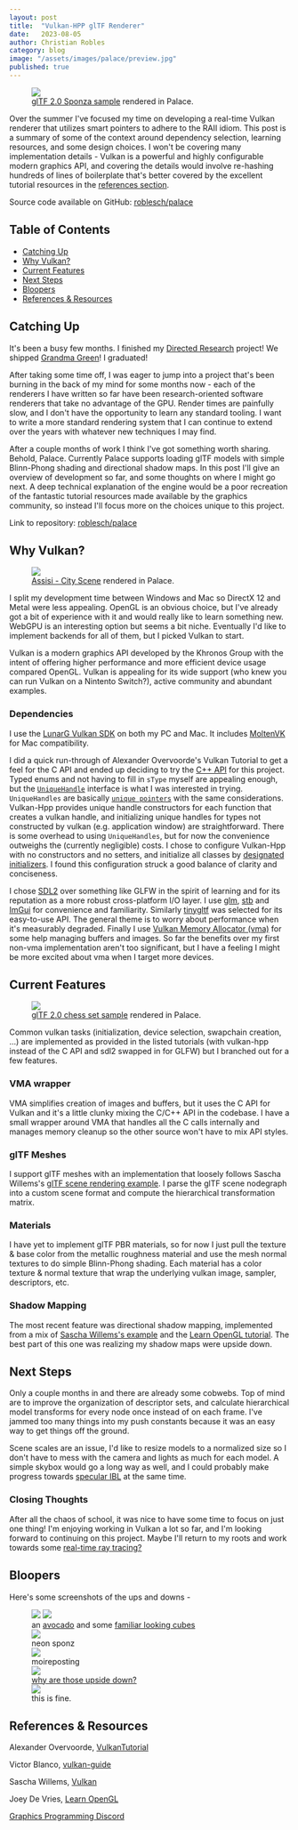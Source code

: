 ```yaml
---
layout: post
title:  "Vulkan-HPP glTF Renderer"
date:   2023-08-05
author: Christian Robles
category: blog
image: "/assets/images/palace/preview.jpg"
published: true
---
```


<figure>
  <img src="/assets/images/palace/preview.jpg" />
  <figcaption><a href="https://github.com/KhronosGroup/glTF-Sample-Models/tree/master/2.0/Sponza">glTF 2.0 Sponza sample</a> rendered in Palace.</figcaption>
</figure>

Over the summer I've focused my time on developing a real-time Vulkan renderer that utilizes smart pointers to adhere to the RAII idiom. This post is a summary of some of the context around dependency selection, learning resources, and some design choices. I won't be covering many implementation details - Vulkan is a powerful and highly configurable modern graphics API, and covering the details would involve re-hashing hundreds of lines of boilerplate that's better covered by the excellent tutorial resources in the [references section](#references--resources).

Source code available on GitHub: [roblesch/palace](https://github.com/roblesch/palace)

## Table of Contents

- [Catching Up](#catching-up)
- [Why Vulkan?](#why-vulkan)
- [Current Features](#current-features)
- [Next Steps](#next-steps)
- [Bloopers](#bloopers)
- [References & Resources](#references--resources)

## Catching Up

It's been a busy few months. I finished my [Directed Research](/blog/2022/11/17/directed-research.html) project! We shipped [Grandma Green](/blog/2023/05/11/grandmagreen.html)! I graduated!

After taking some time off, I was eager to jump into a project that's been burning in the back of my mind for some months now - each of the renderers I have written so far have been research-oriented software renderers that take no advantage of the GPU. Render times are painfully slow, and I don't have the opportunity to learn any standard tooling. I want to write a more standard rendering system that I can continue to extend over the years with whatever new techniques I may find.

After a couple months of work I think I've got something worth sharing. Behold, Palace. Currently Palace supports loading glTF models with simple Blinn-Phong shading and directional shadow maps. In this post I'll give an overview of development so far, and some thoughts on where I might go next. A deep technical explanation of the engine would be a poor recreation of the fantastic tutorial resources made available by the graphics community, so instead I'll focus more on the choices unique to this project.

Link to repository: [roblesch/palace](https://github.com/roblesch/palace)

## Why Vulkan?

<figure>
  <img src="/assets/images/palace/assisi-city.jpg" />
  <figcaption><a href="https://sketchfab.com/3d-models/assisi-city-scene-assignment-8b3dc82bc269464e8a9632b8094d538d">Assisi - City Scene</a> rendered in Palace.</figcaption>
</figure>

I split my development time between Windows and Mac so DirectX 12 and Metal were less appealing. OpenGL is an obvious choice, but I've already got a bit of experience with it and would really like to learn something new. WebGPU is an interesting option but seems a bit niche. Eventually I'd like to implement backends for all of them, but I picked Vulkan to start.

Vulkan is a modern graphics API developed by the Khronos Group with the intent of offering higher performance and more efficient device usage compared OpenGL. Vulkan is appealing for its wide support (who knew you can run Vulkan on a Nintento Switch?), active community and abundant examples.

### Dependencies

I use the [LunarG Vulkan SDK](https://www.lunarg.com/vulkan-sdk/) on both my PC and Mac. It includes [MoltenVK](https://github.com/KhronosGroup/MoltenVK) for Mac compatibility.

I did a quick run-through of Alexander Overvoorde's Vulkan Tutorial to get a feel for the C API and ended up deciding to try the [C++ API](https://github.com/KhronosGroup/Vulkan-Hpp) for this project. Typed enums and not having to fill in `sType` myself are appealing enough, but the [`UniqueHandle`](https://github.com/KhronosGroup/Vulkan-Hpp#uniquehandle-for-automatic-resource-management) interface is what I was interested in trying. `UniqueHandles` are basically [`unique pointers`](https://en.cppreference.com/w/cpp/memory/unique_ptr) with the same considerations. Vulkan-Hpp provides unique handle constructors for each function that creates a vulkan handle, and initializing unique handles for types not constructed by vulkan (e.g. application window) are straightforward. There is some overhead to using `UniqueHandles`, but for now the convenience outweighs the (currently negligible) costs. I chose to configure Vulkan-Hpp with no constructors and no setters, and initialize all classes by [designated initializers](https://github.com/KhronosGroup/Vulkan-Hpp#designated-initializers). I found this configuration struck a good balance of clarity and conciseness.

I chose [SDL2](https://github.com/libsdl-org/SDL) over something like GLFW in the spirit of learning and for its reputation as a more robust cross-platform I/O layer. I use [glm](https://github.com/g-truc/glm), [stb](https://github.com/nothings/stb) and [ImGui](https://github.com/ocornut/imgui) for convenience and familiarity. Similarly [tinygltf](https://github.com/syoyo/tinygltf) was selected for its easy-to-use API. The general theme is to worry about performance when it's measurably degraded. Finally I use [Vulkan Memory Allocator (vma)](https://github.com/GPUOpen-LibrariesAndSDKs/VulkanMemoryAllocator) for some help managing buffers and images. So far the benefits over my first non-vma implementation aren't too significant, but I have a feeling I might be more excited about vma when I target more devices.

## Current Features

<figure>
  <img src="/assets/images/palace/gltf-chess.jpg" />
  <figcaption><a href="https://github.com/KhronosGroup/glTF-Sample-Models/tree/master/2.0/ABeautifulGame">glTF 2.0 chess set sample</a> rendered in Palace.</figcaption>
</figure>

Common vulkan tasks (initialization, device selection, swapchain creation, ...) are implemented as provided in the listed tutorials (with vulkan-hpp instead of the C API and sdl2 swapped in for GLFW) but I branched out for a few features.

### VMA wrapper

VMA simplifies creation of images and buffers, but it uses the C API for Vulkan and it's a little clunky mixing the C/C++ API in the codebase. I have a small wrapper around VMA that handles all the C calls internally and manages memory cleanup so the other source won't have to mix API styles.

### glTF Meshes

I support glTF meshes with an implementation that loosely follows Sascha Willems's [glTF scene rendering example](https://github.com/SaschaWillems/Vulkan/tree/master/examples/gltfscenerendering). I parse the glTF scene nodegraph into a custom scene format and compute the hierarchical transformation matrix. 

### Materials

I have yet to implement glTF PBR materials, so for now I just pull the texture & base color from the metallic roughness material and use the mesh normal textures to do simple Blinn-Phong shading. Each material has a color texture & normal texture that wrap the underlying vulkan image, sampler, descriptors, etc.

### Shadow Mapping

The most recent feature was directional shadow mapping, implemented from a mix of [Sascha Willems's example](https://github.com/SaschaWillems/Vulkan/tree/master/examples/shadowmapping) and the [Learn OpenGL tutorial](https://learnopengl.com/Advanced-Lighting/Shadows/Shadow-Mapping). The best part of this one was realizing my shadow maps were upside down.

## Next Steps

Only a couple months in and there are already some cobwebs. Top of mind are to improve the organization of descriptor sets, and calculate  hierarchical model transforms for every node once instead of on each frame. I've jammed too many things into my push constants because it was an easy way to get things off the ground.

Scene scales are an issue, I'd like to resize models to a normalized size so I don't have to mess with the camera and lights as much for each model. A simple skybox would go a long way as well, and I could probably make progress towards [specular IBL](https://learnopengl.com/PBR/IBL/Specular-IBL) at the same time.

### Closing Thoughts

After all the chaos of school, it was nice to have some time to focus on just one thing! I'm enjoying working in Vulkan a lot so far, and I'm looking forward to continuing on this project. Maybe I'll return to my roots and work towards some [real-time ray tracing?](https://nvpro-samples.github.io/vk_raytracing_tutorial_KHR/)

## Bloopers

Here's some screenshots of the ups and downs -

<figure>
<div class="gallery-grid grid-2">
<img src="/assets/images/palace/avocado.jpg" />
<img src="/assets/images/palace/cubes.jpg" />
</div>
<figcaption>an <a href="https://github.com/KhronosGroup/glTF-Sample-Models/tree/master/2.0/Avocado">avocado</a> and some <a href="https://github.com/GraphicsProgramming/deccer-cubes">familiar looking cubes</a></figcaption>
<img src="/assets/images/palace/palace-rgb.jpg" />
<figcaption>neon sponz</figcaption>
<img src="/assets/images/palace/sponzd.jpg" />
<figcaption>moireposting</figcaption>
<img src="/assets/images/palace/chessnt.jpg" />
<a href="https://github.com/g-truc/glm/blob/5c46b9c07008ae65cb81ab79cd677ecc1934b903/glm/detail/type_quat.hpp#L45C6-L45C6">
<figcaption>why are those upside down?</figcaption></a>
<img src="/assets/images/palace/shadow-mapnt.jpg" />
<figcaption>this is fine.</figcaption>
</figure>

## References & Resources

Alexander Overvoorde, [VulkanTutorial](https://github.com/Overv/VulkanTutorial)

Victor Blanco, [vulkan-guide](https://github.com/vblanco20-1/vulkan-guide)

Sascha Willems, [Vulkan](https://github.com/SaschaWillems/Vulkan)

Joey De Vries, [Learn OpenGL](https://learnopengl.com/)

[Graphics Programming Discord](https://discord.com/invite/VDSVpMN)